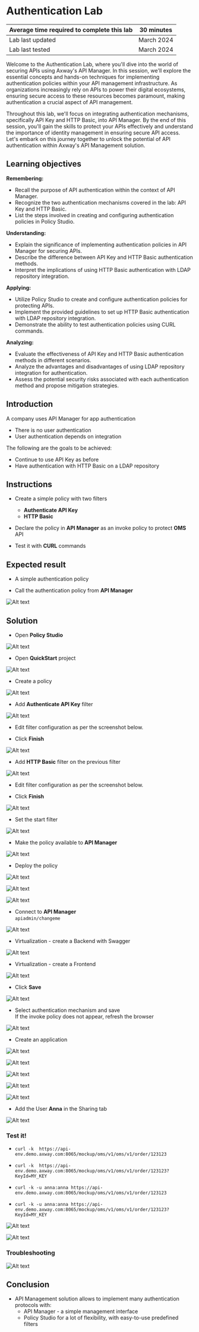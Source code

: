 # Authentication Lab 

| Average time required to complete this lab | 30 minutes |
| ---- | ---- |
| Lab last updated | March 2024 |
| Lab last tested | March 2024 |

Welcome to the Authentication Lab, where you'll dive into the world of securing APIs using Axway's API Manager. In this session, we'll explore the essential concepts and hands-on techniques for implementing authentication policies within your API management infrastructure. As organizations increasingly rely on APIs to power their digital ecosystems, ensuring secure access to these resources becomes paramount, making authentication a crucial aspect of API management.

Throughout this lab, we'll focus on integrating authentication mechanisms, specifically API Key and HTTP Basic, into API Manager. By the end of this session, you'll gain the skills to protect your APIs effectively and understand the importance of identity management in ensuring secure API access. Let's embark on this journey together to unlock the potential of API authentication within Axway's API Management solution.

## Learning objectives

**Remembering:**
   - Recall the purpose of API authentication within the context of API Manager.
   - Recognize the two authentication mechanisms covered in the lab: API Key and HTTP Basic.
   - List the steps involved in creating and configuring authentication policies in Policy Studio.

**Understanding:**
   - Explain the significance of implementing authentication policies in API Manager for securing APIs.
   - Describe the difference between API Key and HTTP Basic authentication methods.
   - Interpret the implications of using HTTP Basic authentication with LDAP repository integration.

**Applying:**
   - Utilize Policy Studio to create and configure authentication policies for protecting APIs.
   - Implement the provided guidelines to set up HTTP Basic authentication with LDAP repository integration.
   - Demonstrate the ability to test authentication policies using CURL commands.

**Analyzing:**
   - Evaluate the effectiveness of API Key and HTTP Basic authentication methods in different scenarios.
   - Analyze the advantages and disadvantages of using LDAP repository integration for authentication.
   - Assess the potential security risks associated with each authentication method and propose mitigation strategies.



## Introduction

A company uses API Manager for app authentication
* There is no user authentication
* User authentication depends on integration

The following are the goals to be achieved:
* Continue to use API Key as before
* Have authentication with HTTP Basic on a LDAP repository


## Instructions

* Create a simple policy with two filters
    * **Authenticate API Key**
    * **HTTP Basic**

* Declare the policy in **API Manager** as an invoke policy to protect **OMS** API

* Test it with **CURL** commands


## Expected result

* A simple authentication policy

* Call the authentication policy from **API Manager**

![Alt text](images/image24.png)





## Solution

* Open **Policy Studio**

![Alt text](images/image25.png)

* Open **QuickStart** project

![Alt text](images/image26.png)

* Create a policy

![Alt text](images/image27.png)

* Add **Authenticate API Key** filter

![Alt text](images/image28.png)

* Edit filter configuration as per the screenshot below.

* Click **Finish**

![Alt text](images/image29.png)

* Add **HTTP Basic** filter on the previous filter

![Alt text](images/image30.png)

* Edit filter configuration as per the screenshot below.

* Click **Finish**

![Alt text](images/image31.png)

* Set the start filter

![Alt text](images/image32.png)


* Make the policy available to **API Manager**

![Alt text](images/image33.png)

* Deploy the policy

![Alt text](images/image34.png)

![Alt text](images/image35.png)

![Alt text](images/image36.png)

* Connect to **API Manager**  
`apiadmin/changeme`

![Alt text](images/image37.png)

* Virtualization - create a Backend with Swagger

![Alt text](images/image38.png)

* Virtualization - create a Frontend

![Alt text](images/image39.png)

* Click **Save**

![Alt text](images/image40.png)

* Select authentication mechanism and save  
If the invoke policy does not appear, refresh the browser 

![Alt text](images/image41.png)

* Create an application

![Alt text](images/image42.png)

![Alt text](images/image43.png)

![Alt text](images/image44.png)

![Alt text](images/image45.png)

![Alt text](images/image46.png)

* Add the User **Anna** in the Sharing tab

![Alt text](images/image47.png)

### Test it!

* `curl -k  https://api-env.demo.axway.com:8065/mockup/oms/v1/oms/v1/order/123123`

* `curl -k  https://api-env.demo.axway.com:8065/mockup/oms/v1/oms/v1/order/123123?KeyId=MY_KEY`

* `curl -k -u anna:anna https://api-env.demo.axway.com:8065/mockup/oms/v1/oms/v1/order/123123`

* `curl -k -u anna:anna https://api-env.demo.axway.com:8065/mockup/oms/v1/oms/v1/order/123123?KeyId=MY_KEY`


![Alt text](images/image48.png)

![Alt text](images/image49.png)

### Troubleshooting

![Alt text](images/image50.png)



## Conclusion

* API Management solution allows to implement many authentication protocols with:
    * API Manager - a simple management interface
    * Policy Studio for a lot of flexibility, with easy-to-use predefined filters